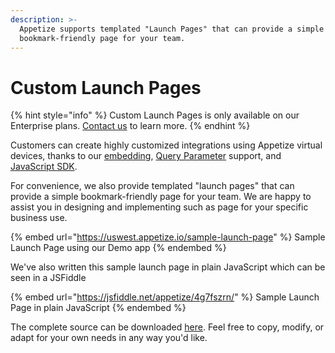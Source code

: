 ```yaml
---
description: >-
  Appetize supports templated "Launch Pages" that can provide a simple
  bookmark-friendly page for your team.
---
```


# Custom Launch Pages

{% hint style="info" %}
Custom Launch Pages is only available on our Enterprise plans. [Contact us](https://appetize.io/contact-us) to learn more.
{% endhint %}

Customers can create highly customized integrations using Appetize virtual devices, thanks to our [embedding](../platform/embedding-apps.md), [Query Parameter](query-params-reference.md) support, and [JavaScript SDK](../javascript-sdk/getting-started.md).

For convenience, we also provide templated "launch pages" that can provide a simple bookmark-friendly page for your team. We are happy to assist you in designing and implementing such as page for your specific business use.

{% embed url="https://uswest.appetize.io/sample-launch-page" %}
Sample Launch Page using our Demo app
{% endembed %}

We've also written this sample launch page in plain JavaScript which can be seen in a JSFiddle

{% embed url="https://jsfiddle.net/appetize/4g7fszrn/" %}
Sample Launch Page in plain JavaScript
{% endembed %}

The complete source can be downloaded [here](https://appetizeio-static.s3.amazonaws.com/launchsample.html). Feel free to copy, modify, or adapt for your own needs in any way you'd like.
